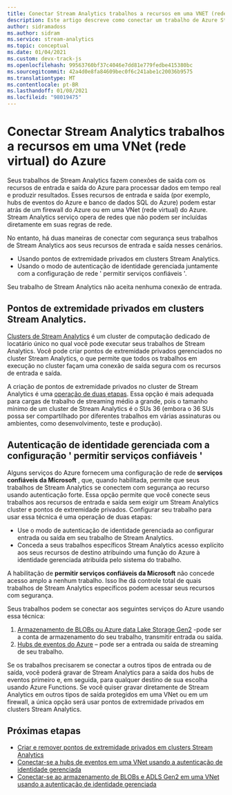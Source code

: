 ```yaml
---
title: Conectar Stream Analytics trabalhos a recursos em uma VNET (rede virtual) do Azure
description: Este artigo descreve como conectar um trabalho de Azure Stream Analytics com recursos que estão em uma VNET.
author: sidramadoss
ms.author: sidram
ms.service: stream-analytics
ms.topic: conceptual
ms.date: 01/04/2021
ms.custom: devx-track-js
ms.openlocfilehash: 99563760bf37c4046e7dd81e779fedbe415380bc
ms.sourcegitcommit: 42a4d0e8fa84609bec0f6c241abe1c20036b9575
ms.translationtype: MT
ms.contentlocale: pt-BR
ms.lasthandoff: 01/08/2021
ms.locfileid: "98019475"
---
```

# <a name="connect-stream-analytics-jobs-to-resources-in-an-azure-virtual-network-vnet"></a>Conectar Stream Analytics trabalhos a recursos em uma VNet (rede virtual) do Azure

Seus trabalhos de Stream Analytics fazem conexões de saída com os recursos de entrada e saída do Azure para processar dados em tempo real e produzir resultados. Esses recursos de entrada e saída (por exemplo, hubs de eventos do Azure e banco de dados SQL do Azure) podem estar atrás de um firewall do Azure ou em uma VNet (rede virtual) do Azure. Stream Analytics serviço opera de redes que não podem ser incluídas diretamente em suas regras de rede.

No entanto, há duas maneiras de conectar com segurança seus trabalhos de Stream Analytics aos seus recursos de entrada e saída nesses cenários.
* Usando pontos de extremidade privados em clusters Stream Analytics.
* Usando o modo de autenticação de identidade gerenciada juntamente com a configuração de rede ' permitir serviços confiáveis '.

Seu trabalho de Stream Analytics não aceita nenhuma conexão de entrada.

## <a name="private-endpoints-in-stream-analytics-clusters"></a>Pontos de extremidade privados em clusters Stream Analytics.
[Clusters de Stream Analytics](https://docs.microsoft.com/azure/stream-analytics/cluster-overview) é um cluster de computação dedicado de locatário único no qual você pode executar seus trabalhos de Stream Analytics. Você pode criar pontos de extremidade privados gerenciados no cluster Stream Analytics, o que permite que todos os trabalhos em execução no cluster façam uma conexão de saída segura com os recursos de entrada e saída.

A criação de pontos de extremidade privados no cluster de Stream Analytics é uma [operação de duas etapas](https://docs.microsoft.com/azure/stream-analytics/private-endpoints). Essa opção é mais adequada para cargas de trabalho de streaming médio a grande, pois o tamanho mínimo de um cluster de Stream Analytics é o SUs 36 (embora o 36 SUs possa ser compartilhado por diferentes trabalhos em várias assinaturas ou ambientes, como desenvolvimento, teste e produção).

## <a name="managed-identity-authentication-with-allow-trusted-services-configuration"></a>Autenticação de identidade gerenciada com a configuração ' permitir serviços confiáveis '
Alguns serviços do Azure fornecem uma configuração de rede de **serviços confiáveis da Microsoft** , que, quando habilitada, permite que seus trabalhos de Stream Analytics se conectem com segurança ao recurso usando autenticação forte. Essa opção permite que você conecte seus trabalhos aos recursos de entrada e saída sem exigir um Stream Analytics cluster e pontos de extremidade privados. Configurar seu trabalho para usar essa técnica é uma operação de duas etapas:
* Use o modo de autenticação de identidade gerenciada ao configurar entrada ou saída em seu trabalho de Stream Analytics.
* Conceda a seus trabalhos específicos Stream Analytics acesso explícito aos seus recursos de destino atribuindo uma função do Azure à identidade gerenciada atribuída pelo sistema do trabalho. 

A habilitação de **permitir serviços confiáveis da Microsoft** não concede acesso amplo a nenhum trabalho. Isso lhe dá controle total de quais trabalhos de Stream Analytics específicos podem acessar seus recursos com segurança. 

Seus trabalhos podem se conectar aos seguintes serviços do Azure usando essa técnica:
1. [Armazenamento de BLOBs ou Azure data Lake Storage Gen2](https://docs.microsoft.com/azure/stream-analytics/blob-output-managed-identity) -pode ser a conta de armazenamento do seu trabalho, transmitir entrada ou saída.
2. [Hubs de eventos do Azure](https://docs.microsoft.com/azure/stream-analytics/event-hubs-managed-identity) – pode ser a entrada ou saída de streaming de seu trabalho.

Se os trabalhos precisarem se conectar a outros tipos de entrada ou de saída, você poderá gravar de Stream Analytics para a saída dos hubs de eventos primeiro e, em seguida, para qualquer destino de sua escolha usando Azure Functions. Se você quiser gravar diretamente de Stream Analytics em outros tipos de saída protegidos em uma VNet ou em um firewall, a única opção será usar pontos de extremidade privados em clusters Stream Analytics.

## <a name="next-steps"></a>Próximas etapas

* [Criar e remover pontos de extremidade privados em clusters Stream Analytics](https://docs.microsoft.com/azure/stream-analytics/private-endpoints)
* [Conectar-se a hubs de eventos em uma VNet usando a autenticação de identidade gerenciada](https://docs.microsoft.com/azure/stream-analytics/event-hubs-managed-identity)
* [Conectar-se ao armazenamento de BLOBs e ADLS Gen2 em uma VNet usando a autenticação de identidade gerenciada](https://docs.microsoft.com/azure/stream-analytics/blob-output-managed-identity)
